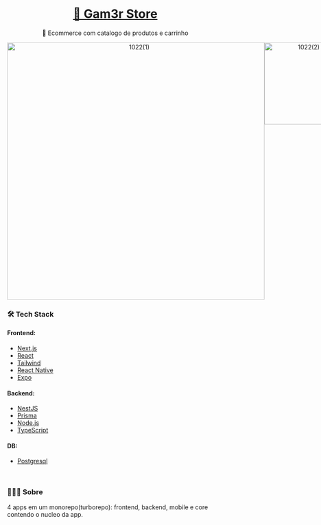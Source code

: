 <!-- Intro -->
<h1 align="center">
    <a href="https://pt-br.reactjs.org/">🤖 Gam3r Store</a>
</h1>
<p align="center">🚀 Ecommerce com catalogo de produtos e carrinho</p>

<div align="center">


  <div style="display: flex; align-items: flex-start;">
  <span>
    <img src="https://github.com/user-attachments/assets/cee5de16-b1cf-4303-ab4f-f72a80018653" alt="1022(1)" style="width: 600px; height: auto;" />
  </span>
  <span>
    <img src="https://github.com/user-attachments/assets/e91bec3b-9850-46b7-ac81-e4d686056584" alt="1022(2)" style="width: 191px; height: auto;" />
  </span>
</div>
  
</div>




<!-- TechStack -->
### 🛠 Tech Stack

#### **Frontend:**
- [Next.js](https://nextjs.org)
- [React](https://react.dev)
- [Tailwind](https://tailwindcss.com)
- [React Native](https://reactnative.dev/)
- [Expo](https://expo.io/)

#### **Backend:**
- [NestJS](https://nestjs.com)
- [Prisma](https://www.prisma.io)
- [Node.js](https://nodejs.org/en/)
- [TypeScript](https://www.typescriptlang.org/)

#### **DB:**
- [Postgresql](https://www.postgresql.org)

</br>

### 🧑🏻‍💻 Sobre
  4 apps em um monorepo(turborepo): frontend, backend, mobile e core contendo o nucleo da app.













